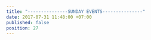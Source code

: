 ```yaml
---
title: "---------------SUNDAY EVENTS---------------"
date: 2017-07-31 11:48:00 +07:00
published: false
position: 27
---
```



